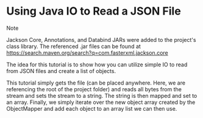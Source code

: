# Using Java IO to Read a JSON File

> [!NOTE]
> Jackson Core, Annotations, and Databind JARs were added to the project's class library. The referenced .jar files can be found at https://search.maven.org/search?q=com.fasterxml.jackson.core

The idea for this tutorial is to show how you can utilize simple IO to read from JSON files and create a list of objects. 

This tutorial simply gets the file (can be placed anywhere. Here, we are referencing the root of the project folder) and reads all bytes from the stream and sets the stream to a string. The string is then mapped and set to an array. Finally, we simply iterate over the new object array created by the ObjectMapper and add each object to an array list we can then use.
